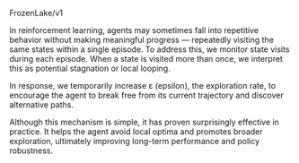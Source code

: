 FrozenLake/v1

In reinforcement learning, agents may sometimes fall into repetitive behavior without making meaningful progress — repeatedly visiting the same states within a single episode. To address this, we monitor state visits during each episode. When a state is visited more than once, we interpret this as potential stagnation or local looping.

In response, we temporarily increase ε (epsilon), the exploration rate, to encourage the agent to break free from its current trajectory and discover alternative paths.

Although this mechanism is simple, it has proven surprisingly effective in practice. It helps the agent avoid local optima and promotes broader exploration, ultimately improving long-term performance and policy robustness.

